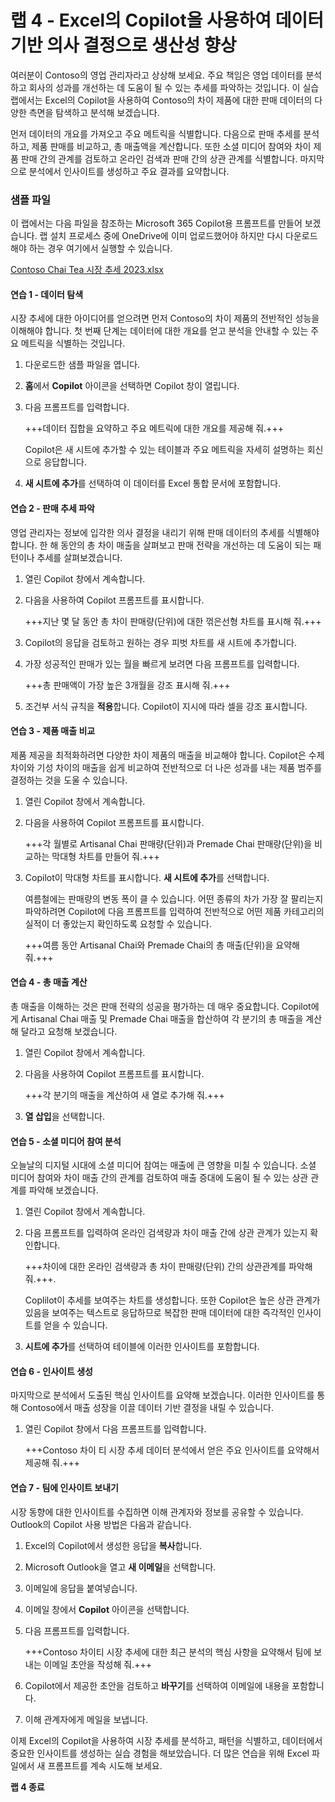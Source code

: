 # 랩 4 - Excel의 Copilot을 사용하여 데이터 기반 의사 결정으로 생산성 향상

여러분이 Contoso의 영업 관리자라고 상상해 보세요. 주요 책임은 영업 데이터를 분석하고 회사의 성과를 개선하는 데 도움이 될 수 있는 추세를 파악하는 것입니다. 이 실습 랩에서는 Excel의 Copilot을 사용하여 Contoso의 차이 제품에 대한 판매 데이터의 다양한 측면을 탐색하고 분석해 보겠습니다.

먼저 데이터의 개요를 가져오고 주요 메트릭을 식별합니다. 다음으로 판매 추세를 분석하고, 제품 판매를 비교하고, 총 매출액을 계산합니다. 또한 소셜 미디어 참여와 차이 제품 판매 간의 관계를 검토하고 온라인 검색과 판매 간의 상관 관계를 식별합니다. 마지막으로 분석에서 인사이트를 생성하고 주요 결과를 요약합니다.

### 샘플 파일

이 랩에서는 다음 파일을 참조하는 Microsoft 365 Copilot용 프롬프트를 만들어 보겠습니다. 랩 설치 프로세스 중에 OneDrive에 이미 업로드했어야 하지만 다시 다운로드해야 하는 경우 여기에서 실행할 수 있습니다.

[Contoso Chai Tea 시장 추세 2023.xlsx](https://go.microsoft.com/fwlink/?linkid=2268822)

#### 연습 1 - 데이터 탐색

시장 추세에 대한 아이디어를 얻으려면 먼저 Contoso의 차이 제품의 전반적인 성능을 이해해야 합니다. 첫 번째 단계는 데이터에 대한 개요를 얻고 분석을 안내할 수 있는 주요 메트릭을 식별하는 것입니다.

1. 다운로드한 샘플 파일을 엽니다.

1. **홈**에서 **Copilot** 아이콘을 선택하면 Copilot 창이 열립니다.

1. 다음 프롬프트를 입력합니다.

    +++데이터 집합을 요약하고 주요 메트릭에 대한 개요를 제공해 줘.+++

    Copilot은 새 시트에 추가할 수 있는 테이블과 주요 메트릭을 자세히 설명하는 회신으로 응답합니다.

1. **새 시트에 추가**를 선택하여 이 데이터를 Excel 통합 문서에 포함합니다.

#### 연습 2 - 판매 추세 파악

영업 관리자는 정보에 입각한 의사 결정을 내리기 위해 판매 데이터의 추세를 식별해야 합니다. 한 해 동안의 총 차이 매출을 살펴보고 판매 전략을 개선하는 데 도움이 되는 패턴이나 추세를 살펴보겠습니다.

1. 열린 Copilot 창에서 계속합니다.

1. 다음을 사용하여 Copilot 프롬프트를 표시합니다.

    +++지난 몇 달 동안 총 차이 판매량(단위)에 대한 꺾은선형 차트를 표시해 줘.+++

1. Copilot의 응답을 검토하고 원하는 경우 피벗 차트를 새 시트에 추가합니다.

1. 가장 성공적인 판매가 있는 월을 빠르게 보려면 다음 프롬프트를 입력합니다.

    +++총 판매액이 가장 높은 3개월을 강조 표시해 줘.+++

1. 조건부 서식 규칙을 **적용**합니다. Copilot이 지시에 따라 셀을 강조 표시합니다.

#### 연습 3 - 제품 매출 비교

제품 제공을 최적화하려면 다양한 차이 제품의 매출을 비교해야 합니다. Copilot은 수제 차이와 기성 차이의 매출을 쉽게 비교하여 전반적으로 더 나은 성과를 내는 제품 범주를 결정하는 것을 도울 수 있습니다.

1. 열린 Copilot 창에서 계속합니다.

1. 다음을 사용하여 Copilot 프롬프트를 표시합니다.

    +++각 월별로 Artisanal Chai 판매량(단위)과 Premade Chai 판매량(단위)을 비교하는 막대형 차트를 만들어 줘.+++

1. Copilot이 막대형 차트를 표시합니다. **새 시트에 추가**를 선택합니다.

    여름철에는 판매량의 변동 폭이 클 수 있습니다. 어떤 종류의 차가 가장 잘 팔리는지 파악하려면 Copilot에 다음 프롬프트를 입력하여 전반적으로 어떤 제품 카테고리의 실적이 더 좋았는지 확인하도록 요청할 수 있습니다.

    +++여름 동안 Artisanal Chai와 Premade Chai의 총 매출(단위)을 요약해 줘.+++

#### 연습 4 - 총 매출 계산

총 매출을 이해하는 것은 판매 전략의 성공을 평가하는 데 매우 중요합니다. Copilot에게 Artisanal Chai 매출 및 Premade Chai 매출을 합산하여 각 분기의 총 매출을 계산해 달라고 요청해 보겠습니다.

1. 열린 Copilot 창에서 계속합니다.

1. 다음을 사용하여 Copilot 프롬프트를 표시합니다.

    +++각 분기의 매출을 계산하여 새 열로 추가해 줘.+++

1. **열 삽입**을 선택합니다.

#### 연습 5 - 소셜 미디어 참여 분석

오늘날의 디지털 시대에 소셜 미디어 참여는 매출에 큰 영향을 미칠 수 있습니다. 소셜 미디어 참여와 차이 매출 간의 관계를 검토하여 매출 증대에 도움이 될 수 있는 상관 관계를 파악해 보겠습니다.

1. 열린 Copilot 창에서 계속합니다.

1. 다음 프롬프트를 입력하여 온라인 검색량과 차이 매출 간에 상관 관계가 있는지 확인합니다.

    +++차이에 대한 온라인 검색량과 총 차이 판매량(단위) 간의 상관관계를 파악해 줘.+++.

    Coplilot이 추세를 보여주는 차트를 생성합니다. 또한 Copilot은 높은 상관 관계가 있음을 보여주는 텍스트로 응답하므로 복잡한 판매 데이터에 대한 즉각적인 인사이트를 얻을 수 있습니다.

1. **시트에 추가**를 선택하여 테이블에 이러한 인사이트를 포함합니다.

#### 연습 6 - 인사이트 생성

마지막으로 분석에서 도출된 핵심 인사이트를 요약해 보겠습니다. 이러한 인사이트를 통해 Contoso에서 매출 성장을 이끌 데이터 기반 결정을 내릴 수 있습니다.

1. 열린 Copilot 창에서 다음 프롬프트를 입력합니다.

    +++Contoso 차이 티 시장 추세 데이터 분석에서 얻은 주요 인사이트를 요약해서 제공해 줘.+++

#### 연습 7 - 팀에 인사이트 보내기

시장 동향에 대한 인사이트를 수집하면 이해 관계자와 정보를 공유할 수 있습니다. Outlook의 Copilot 사용 방법은 다음과 같습니다.

1. Excel의 Copilot에서 생성한 응답을 **복사**합니다.

1. Microsoft Outlook을 열고 **새 이메일**을 선택합니다.

1. 이메일에 응답을 붙여넣습니다.

1. 이메일 창에서 **Copilot** 아이콘을 선택합니다.

1. 다음 프롬프트를 입력합니다.

    +++Contoso 차이티 시장 추세에 대한 최근 분석의 핵심 사항을 요약해서 팀에 보내는 이메일 초안을 작성해 줘.+++

1. Copilot에서 제공한 초안을 검토하고 **바꾸기**를 선택하여 이메일에 내용을 포함합니다.

1. 이해 관계자에게 메일을 보냅니다.

이제 Excel의 Copilot을 사용하여 시장 추세를 분석하고, 패턴을 식별하고, 데이터에서 중요한 인사이트를 생성하는 실습 경험을 해보았습니다. 더 많은 연습을 위해 Excel 파일에서 새 프롬프트를 계속 시도해 보세요.

**랩 4 종료**
